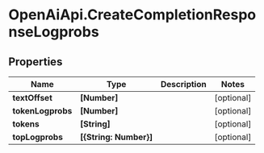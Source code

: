 # OpenAiApi.CreateCompletionResponseLogprobs

## Properties
Name | Type | Description | Notes
------------ | ------------- | ------------- | -------------
**textOffset** | **[Number]** |  | [optional] 
**tokenLogprobs** | **[Number]** |  | [optional] 
**tokens** | **[String]** |  | [optional] 
**topLogprobs** | **[{String: Number}]** |  | [optional] 
